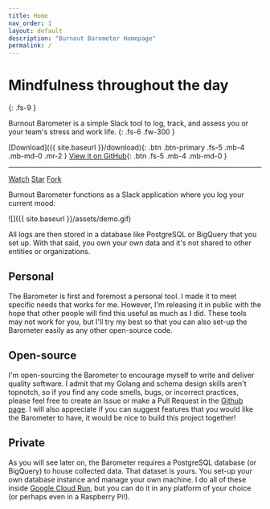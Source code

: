 ```yaml
---
title: Home
nav_order: 1
layout: default
description: "Burnout Barometer Homepage"
permalink: /
---
```


# Mindfulness throughout the day  
{: .fs-9 }

Burnout Barometer is a simple Slack tool to log, track, and assess you or your
team's stress and work life.
{: .fs-6 .fw-300 }


[Download]({{ site.baseurl }}/download){: .btn .btn-primary .fs-5 .mb-4 .mb-md-0 .mr-2 } [View it on GitHub](https://github.com/ljvmiranda921/burnout-barometer){: .btn .fs-5 .mb-4 .mb-md-0 }

---


<a class="github-button" href="https://github.com/ljvmiranda921/burnout-barometer/subscription" data-icon="octicon-eye" data-size="large" data-show-count="true" aria-label="Watch ljvmiranda921/burnout-barometer on GitHub">Watch</a>
<a class="github-button" href="https://github.com/ljvmiranda921/burnout-barometer" data-icon="octicon-star" data-size="large" data-show-count="true" aria-label="Star ljvmiranda921/burnout-barometer on GitHub">Star</a>
<a class="github-button" href="https://github.com/ljvmiranda921/burnout-barometer/fork" data-icon="octicon-repo-forked" data-size="large" data-show-count="true" aria-label="Fork ljvmiranda921/burnout-barometer on GitHub">Fork</a>


Burnout Barometer functions as a Slack application where you log your current mood:

![]({{ site.baseurl }}/assets/demo.gif)

All logs are then stored in a database like PostgreSQL or BigQuery that you set
up. With that said, you own your own data and it's not shared to other
entities or organizations.

## Personal

The Barometer is first and foremost a personal tool. I made it to meet specific
needs that works for me. However, I'm releasing it in public with the hope that
other people will find this useful as much as I did.  These tools may not work
for you, but I'll try my best so that you can also set-up the Barometer easily
as any other open-source code.

## Open-source

I'm open-sourcing the Barometer to encourage myself to write and deliver
quality software. I admit that my Golang and schema design skills aren't
topnotch, so if you find any code smells, bugs, or incorrect practices, please
feel free to create an Issue or make a Pull Request in the [Github
page](https://github.com/ljvmiranda921/burnout-barometer). I will also
appreciate if you can suggest features that you would like the Barometer to
have, it would be nice to build this project together!

## Private

As you will see later on, the Barometer requires a PostgreSQL database (or
BigQuery) to house collected data. That dataset is yours. You set-up your own
database instance and manage your own machine. I do all of these inside [Google
Cloud Run](https://cloud.google.com/run), but you can do it in any platform of
your choice (or perhaps even in a Raspberry Pi!). 


